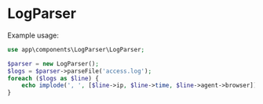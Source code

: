 # LogParser

Example usage:
```php
use app\components\LogParser\LogParser;

$parser = new LogParser();
$logs = $parser->parseFile('access.log');
foreach ($logs as $line) {
    echo implode(', ', [$line->ip, $line->time, $line->agent->browser]);
}
```
